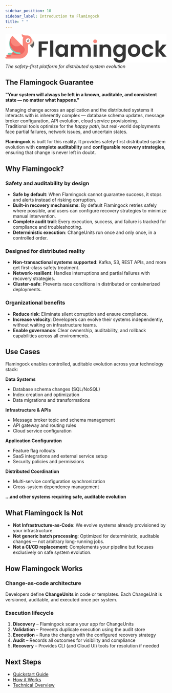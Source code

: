 ```yaml
---
sidebar_position: 10
sidebar_label: Introduction to Flamingock
title: " "
---
```


![Flamingock logo](../../static/img/Flamingock-04.png)  
*The safety-first platform for distributed system evolution*


## The Flamingock Guarantee
**"Your system will always be left in a known, auditable, and consistent state — no matter what happens."**

Managing change across an application and the distributed systems it interacts with is inherently complex — database schema updates, message broker configuration, API evolution, cloud service provisioning.  
Traditional tools optimize for the *happy path*, but real-world deployments face partial failures, network issues, and uncertain states.

**Flamingock** is built for this reality. It provides safety-first distributed system evolution with **complete auditability** and **configurable recovery strategies**, ensuring that change is never left in doubt.


## Why Flamingock?

### Safety and auditability by design
- **Safe by default**: When Flamingock cannot guarantee success, it stops and alerts instead of risking corruption.  
- **Built-in recovery mechanisms**: By default Flamingock retries safely where possible, and users can configure recovery strategies to minimize manual intervention.  
- **Complete audit trail**: Every execution, success, and failure is tracked for compliance and troubleshooting.  
- **Deterministic execution**: ChangeUnits run once and only once, in a controlled order.  

### Designed for distributed reality
- **Non-transactional systems supported**: Kafka, S3, REST APIs, and more get first-class safety treatment.  
- **Network-resilient**: Handles interruptions and partial failures with recovery strategies.  
- **Cluster-safe**: Prevents race conditions in distributed or containerized deployments.  

### Organizational benefits
- **Reduce risk**: Eliminate silent corruption and ensure compliance.  
- **Increase velocity**: Developers can evolve their systems independently, without waiting on infrastructure teams.  
- **Enable governance**: Clear ownership, auditability, and rollback capabilities across all environments.  


## Use Cases

Flamingock enables controlled, auditable evolution across your technology stack:

**Data Systems**
- Database schema changes (SQL/NoSQL)  
- Index creation and optimization  
- Data migrations and transformations  

**Infrastructure & APIs**  
- Message broker topic and schema management  
- API gateway and routing rules  
- Cloud service configuration  

**Application Configuration**  
- Feature flag rollouts  
- SaaS integrations and external service setup  
- Security policies and permissions  

**Distributed Coordination**  
- Multi-service configuration synchronization  
- Cross-system dependency management  

**...and other systems requiring safe, auditable evolution**


## What Flamingock Is Not
- **Not Infrastructure-as-Code**: We evolve systems already provisioned by your infrastructure.  
- **Not generic batch processing**: Optimized for deterministic, auditable changes — not arbitrary long-running jobs.  
- **Not a CI/CD replacement**: Complements your pipeline but focuses exclusively on safe system evolution.  


## How Flamingock Works

### Change-as-code architecture
Developers define **ChangeUnits** in code or templates. Each ChangeUnit is versioned, auditable, and executed once per system.  

### Execution lifecycle
1. **Discovery** – Flamingock scans your app for ChangeUnits  
2. **Validation** – Prevents duplicate execution using the audit store  
3. **Execution** – Runs the change with the configured recovery strategy  
4. **Audit** – Records all outcomes for visibility and compliance  
5. **Recovery** – Provides CLI (and Cloud UI) tools for resolution if needed  


## Next Steps
- [Quickstart Guide](../getting-started/get-started.md)  
- [How it Works](../getting-started/how-it-works.md)  
- [Technical Overview](technical-overview.md)  
